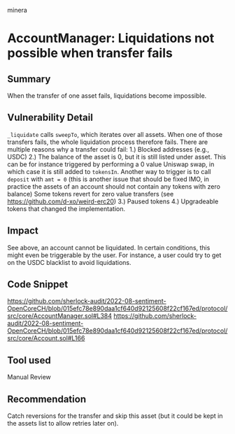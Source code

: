 minera
# AccountManager: Liquidations not possible when transfer fails

## Summary
When the transfer of one asset fails, liquidations become impossible.

## Vulnerability Detail
`_liquidate` calls `sweepTo`, which iterates over all assets. When one of those transfers fails, the whole liquidation process therefore fails. There are multiple reasons why a transfer could fail:
1.) Blocked addresses (e.g., USDC)
2.) The balance of the asset is 0, but it is still listed under asset. This can be for instance triggered by performing a 0 value Uniswap swap, in which case it is still added to `tokensIn`. Another way to trigger is to call `deposit` with `amt = 0` (this is another issue that should be fixed IMO, in practice the assets of an account should not contain any tokens with zero balance)
Some tokens revert for zero value transfers (see https://github.com/d-xo/weird-erc20)
3.) Paused tokens
4.) Upgradeable tokens that changed the implementation.

## Impact
See above, an account cannot be liquidated. In certain conditions, this might even be triggerable by the user. For instance, a user could try to get on the USDC blacklist to avoid liquidations.

## Code Snippet
https://github.com/sherlock-audit/2022-08-sentiment-OpenCoreCH/blob/015efc78e890daa1cf640d92125608f22cf167ed/protocol/src/core/AccountManager.sol#L384
https://github.com/sherlock-audit/2022-08-sentiment-OpenCoreCH/blob/015efc78e890daa1cf640d92125608f22cf167ed/protocol/src/core/Account.sol#L166

## Tool used

Manual Review

## Recommendation
Catch reversions for the transfer and skip this asset (but it could be kept in the assets list to allow retries later on).